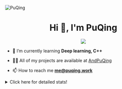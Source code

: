 ![PuQing](https://user-images.githubusercontent.com/27223114/171565019-9a56fae6-b08b-421f-99db-7e830da42371.png)

<h1 align="center">Hi 👋, I'm PuQing</h1>

<p align="center">
  <img src="https://github-widgetbox.vercel.app/api/profile?username=AndPuQing&data=followers,repositories,stars,commits"/>
</p>

- 🌱 I’m currently learning **Deep learning, C++**

- 👨‍💻 All of my projects are available at [AndPuQing](https://github.com/AndPuQing)

- 📫 How to reach me **me@puqing.work**

<details>
<summary>Click here for detailed stats!</summary>

<!--START_SECTION:waka-->
**I'm a Night 🦉** 

```text
🌞 Morning    37 commits     ██░░░░░░░░░░░░░░░░░░░░░░░   10.31% 
🌆 Daytime    131 commits    █████████░░░░░░░░░░░░░░░░   36.49% 
🌃 Evening    122 commits    ████████░░░░░░░░░░░░░░░░░   33.98% 
🌙 Night      69 commits     ████░░░░░░░░░░░░░░░░░░░░░   19.22%

```


📊 **This Week I Spent My Time On** 

```text
💬 Programming Languages: 
Jupyter Notebook         17 hrs 31 mins      ██████████████████░░░░░░░   72.2% 
Python                   4 hrs 52 mins       █████░░░░░░░░░░░░░░░░░░░░   20.1% 
JavaScript               38 mins             ░░░░░░░░░░░░░░░░░░░░░░░░░   2.65% 
Markdown                 19 mins             ░░░░░░░░░░░░░░░░░░░░░░░░░   1.33% 
Java                     15 mins             ░░░░░░░░░░░░░░░░░░░░░░░░░   1.1%

🔥 Editors: 
VS Code                  23 hrs 13 mins      ████████████████████████░   95.72% 
WebStorm                 34 mins             ░░░░░░░░░░░░░░░░░░░░░░░░░   2.34% 
IntelliJ                 28 mins             ░░░░░░░░░░░░░░░░░░░░░░░░░   1.94%

💻 Operating System: 
Linux                    16 hrs 29 mins      █████████████████░░░░░░░░   67.97% 
Mac                      6 hrs 21 mins       ██████░░░░░░░░░░░░░░░░░░░   26.2% 
Windows                  1 hr 24 mins        █░░░░░░░░░░░░░░░░░░░░░░░░   5.83%

```


<!--END_SECTION:waka-->
</details>
